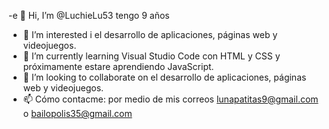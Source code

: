  -e  👋 Hi, I’m @LuchieLu53  tengo 9  años
- 👀 I’m interested i el desarrollo de aplicaciones, páginas web y videojuegos.
- 🌱 I’m currently learning  Visual Studio Code  con HTML y CSS y próximamente estare aprendiendo JavaScript.
- 💞️ I’m looking to collaborate on  el desarrollo de aplicaciones, páginas web y videojuegos.
- 📫 Cómo contacme: por medio de mis correos lunapatitas9@gmail.com o bailopolis35@gmail.com
<!---
LuchieLu53/LuchieLu53 is a ✨ special ✨ repository because its `README.md` (this file) appears on your GitHub profile.
You can click the Preview link to take a look at your changes.
--->
